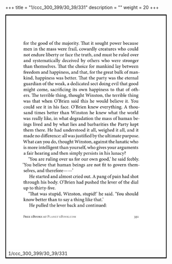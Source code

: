+++
title = "1/ccc_300_399/30_39/331"
description = ""
weight = 20
+++

<table style="border:2px solid black;max-width:800px;max-height:800px;" 
><tr><td><img class="center-fit-jpg"
src="/jpg_/out_jpg_1984__331.jpg"  >1/ccc_300_399/30_39/331</img></td></tr></table>